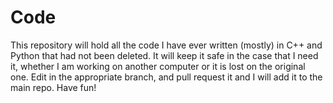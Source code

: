 # Code

This repository will hold all the code I have ever written (mostly) in  C++ and Python that had not been deleted. It will keep it safe in the case that I need it, whether I am working on another computer or it is lost on the original one. Edit in the appropriate branch, and pull request it and I will add it to the main repo. Have fun!
